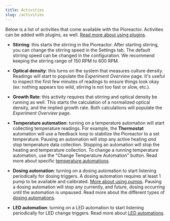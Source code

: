 ```yaml
---
title: Activities
slug: /activities
---
```


Below is a list of activities that come available with the Pioreactor. Activities can be added with plugins, as well. [Read more about using plugins](/user-guide/using-community-plugins).

- **Stirring**: this starts the stirring in the Pioreactor. After starting stirring, you can change the stirring speed in the Settings tab. The default stirring speed can be changed in the configuration. We recommend keeping the stirring range of 150 RPM to 600 RPM. 

- **Optical density**: this turns on the system that measures culture density. Readings will start to populate the _Experiment Overview_ page. It's useful to inspect the first few minutes of readings to ensure things look okay (ex: nothing appears too wild, stirring is not too fast or slow, etc.).

- **Growth Rate**: this activity requires that stirring and optical density be running as well. This starts the calculation of a normalized optical density, and the implied growth rate. Both calculations will populate the _Experiment Overview_ page.

- **Temperature automation**: turning on a temperature automation will start collecting temperature readings. For example, the **Thermostat** automation will use a feedback loop to stabilize the Pioreactor to a set temperature. Pausing an automation will stop any active heating _and_ stop temperature data collection. Stopping an automation will stop the heating and temperature collection. To change a running temperature automation, use the "Change Temperature Automation" button. Read more about specific [temperature automations](/user-guide/temperature-automations).

- **Dosing automation**: turning on a dosing automation to start listening periodically for dosing triggers. A dosing automation requires at least 1 pump to be available and calibrated. [More about using pumps](/user-guide/using-pumps). Pausing a dosing automation will stop any currently, and future, dosing occurring until the automation is unpaused. Read more about the different types of [dosing automations](/user-guide/dosing-automations).

- **LED automation**: turning on a LED automation to start listening periodically for LED change triggers. Read more about [LED automations](/user-guide/led-automations).